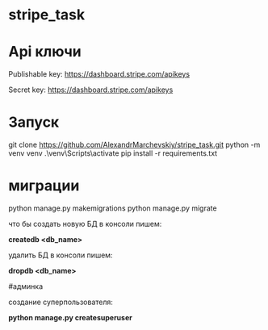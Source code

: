 # stripe_task

# Api ключи

Publishable key: https://dashboard.stripe.com/apikeys

Secret key: https://dashboard.stripe.com/apikeys

# Запуск

git clone https://github.com/AlexandrMarchevskiy/stripe_task.git
python -m venv venv
.\venv\Scripts\activate
pip install -r requirements.txt


# миграции
python manage.py makemigrations
python manage.py migrate

что бы создать новую БД в консоли пишем:

**createdb <db_name>**

удалить БД в консоли пишем:

**dropdb <db_name>**

#админка

создание суперпользователя:

**python manage.py createsuperuser**